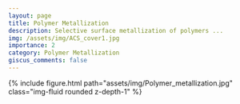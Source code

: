 ```yaml
---
layout: page
title: Polymer Metallization
description: Selective surface metallization of polymers ... 
img: /assets/img/ACS_cover1.jpg
importance: 2
category: Polymer Metallization
giscus_comments: false
---
```


<div class="row">
    <div class="col-sm mt-3 mt-md-0">
        {% include figure.html path="assets/img/Polymer_metallization.jpg" class="img-fluid rounded z-depth-1" %}
    </div>
</div>



